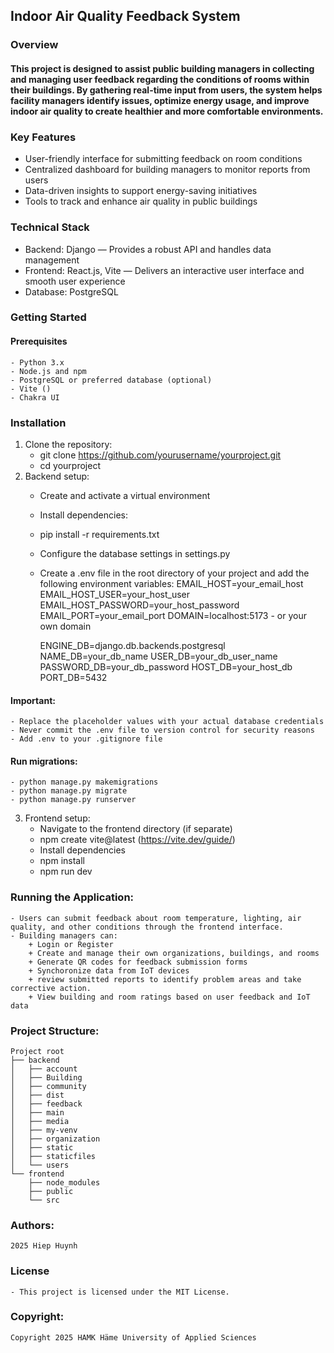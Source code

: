 ## Indoor Air Quality Feedback System
### Overview
#### This project is designed to assist public building managers in collecting and managing user feedback regarding the conditions of rooms within their buildings. By gathering real-time input from users, the system helps facility managers identify issues, optimize energy usage, and improve indoor air quality to create healthier and more comfortable environments.

### Key Features
- User-friendly interface for submitting feedback on room conditions
- Centralized dashboard for building managers to monitor reports from users
- Data-driven insights to support energy-saving initiatives
- Tools to track and enhance air quality in public buildings

### Technical Stack
- Backend: Django — Provides a robust API and handles data management
- Frontend: React.js, Vite — Delivers an interactive user interface and smooth user experience
- Database: PostgreSQL

### Getting Started
#### Prerequisites
    - Python 3.x
    - Node.js and npm
    - PostgreSQL or preferred database (optional)
    - Vite ()
    - Chakra UI

### Installation
1. Clone the repository:
    - git clone https://github.com/yourusername/yourproject.git
    - cd yourproject
2. Backend setup:
    - Create and activate a virtual environment
    - Install dependencies:
    - pip install -r requirements.txt
    - Configure the database settings in settings.py
    - Create a .env file in the root directory of your project and add the following environment variables:
        EMAIL_HOST=your_email_host
        EMAIL_HOST_USER=your_host_user
        EMAIL_HOST_PASSWORD=your_host_password
        EMAIL_PORT=your_email_port
        DOMAIN=localhost:5173 - or your own domain

        ENGINE_DB=django.db.backends.postgresql
        NAME_DB=your_db_name
        USER_DB=your_db_user_name
        PASSWORD_DB=your_db_password
        HOST_DB=your_host_db
        PORT_DB=5432
#### Important:

    - Replace the placeholder values with your actual database credentials
    - Never commit the .env file to version control for security reasons
    - Add .env to your .gitignore file

#### Run migrations:
    - python manage.py makemigrations
    - python manage.py migrate
    - python manage.py runserver
3. Frontend setup:
    - Navigate to the frontend directory (if separate)
    - npm create vite@latest (https://vite.dev/guide/)
    - Install dependencies
    - npm install
    - npm run dev
### Running the Application:
    - Users can submit feedback about room temperature, lighting, air quality, and other conditions through the frontend interface.
    - Building managers can:
        + Login or Register
        + Create and manage their own organizations, buildings, and rooms
        + Generate QR codes for feedback submission forms
        + Synchoronize data from IoT devices
        + review submitted reports to identify problem areas and take corrective action.
        + View building and room ratings based on user feedback and IoT data

### Project Structure:
    Project root
    ├── backend
    │   ├── account
    │   ├── Building
    │   ├── community
    │   ├── dist
    │   ├── feedback
    │   ├── main
    │   ├── media
    │   ├── my-venv
    │   ├── organization
    │   ├── static
    │   ├── staticfiles
    │   └── users
    └── frontend
        ├── node_modules
        ├── public
        └── src
### Authors:
    2025 Hiep Huynh
### License
    - This project is licensed under the MIT License.
### Copyright:
    Copyright 2025 HAMK Häme University of Applied Sciences

